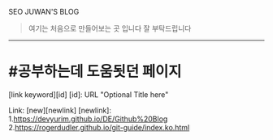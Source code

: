 SEO JUWAN'S BLOG
>여기는 처음으로 만들어보는 곳 입니다
잘 부탁드립니다
*******
#공부하는데 도움됫던 페이지
========================





[link keyword][id]
[id]: URL "Optional Title here"

Link: [new][newlink]
[newlink]:
1.<https://devyurim.github.io/DE/Github%20Blog>
2.<https://rogerdudler.github.io/git-guide/index.ko.html>
